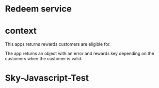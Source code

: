 # Redeem service 

# context 

This apps returns rewards customers are eligible for. 

The app returns an object with an error and rewards key depending on the customers when the customer is valid. 
# Sky-Javascript-Test
